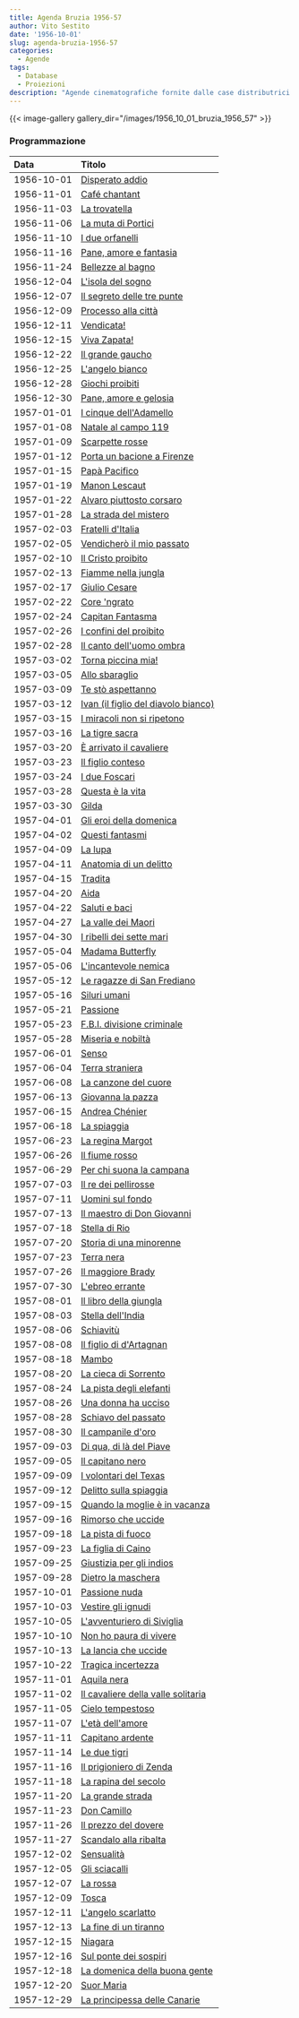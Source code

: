 ```yaml
---
title: Agenda Bruzia 1956-57
author: Vito Sestito
date: '1956-10-01'
slug: agenda-bruzia-1956-57
categories:
  - Agende
tags:
  - Database
  - Proiezioni
description: "Agende cinematografiche fornite dalle case distributrici. Contengono informazioni dettagliate sulla data di proiezione, titolo del film, distributore e l’ammontare degli incassi."
---
```

{{< image-gallery gallery_dir="/images/1956_10_01_bruzia_1956_57" >}}

### Programmazione

|Data       |Titolo                              |
|:----------|:-----------------------------------|
|1956-10-01 |[Disperato addio](https://www.imdb.com/title/tt0047999/)|
|1956-11-01 |[Café chantant](https://www.imdb.com/title/tt0045590/)|
|1956-11-03 |[La trovatella](https://www.imdb.com/title/tt0021695/)|
|1956-11-06 |[La muta di Portici](https://www.imdb.com/title/tt0044934/)|
|1956-11-10 |[I due orfanelli](https://www.imdb.com/title/tt0039342/)|
|1956-11-16 |[Pane, amore e fantasia](https://www.imdb.com/title/tt0046159/)|
|1956-11-24 |[Bellezze al bagno](https://www.imdb.com/title/tt0036628/)|
|1956-12-04 |[L'isola del sogno](https://www.imdb.com/title/tt0039499/)|
|1956-12-07 |[Il segreto delle tre punte](https://www.imdb.com/title/tt0045132/)|
|1956-12-09 |[Processo alla città](https://www.imdb.com/title/tt0045054/)|
|1956-12-11 |[Vendicata!](https://www.imdb.com/title/tt0048780/)|
|1956-12-15 |[Viva Zapata!](https://www.imdb.com/title/tt0045296/)|
|1956-12-22 |[Il grande gaucho](https://www.imdb.com/title/tt0045316/)|
|1956-12-25 |[L'angelo bianco](https://www.imdb.com/title/tt0047832/)|
|1956-12-28 |[Giochi proibiti](https://www.imdb.com/title/tt0043686/)|
|1956-12-30 |[Pane, amore e gelosia](https://www.imdb.com/title/tt0047327/)|
|1957-01-01 |[I cinque dell'Adamello](https://www.imdb.com/title/tt0046856/)|
|1957-01-08 |[Natale al campo 119](https://www.imdb.com/title/tt0040637/)|
|1957-01-09 |[Scarpette rosse](https://www.imdb.com/title/tt0040725/)|
|1957-01-12 |[Porta un bacione a Firenze](https://www.imdb.com/title/tt0049628/)|
|1957-01-15 |[Papà Pacifico](https://www.imdb.com/title/tt0047329/)|
|1957-01-19 |[Manon Lescaut](https://www.imdb.com/title/tt12756958/)|
|1957-01-22 |[Alvaro piuttosto corsaro](https://www.imdb.com/title/tt0046700/)|
|1957-01-28 |[La strada del mistero](https://www.imdb.com/title/tt0042771/)|
|1957-02-03 |[Fratelli d'Italia](https://www.imdb.com/title/tt0044634/)|
|1957-02-05 |[Vendicherò il mio passato](https://www.imdb.com/title/tt0044849/)|
|1957-02-10 |[Il Cristo proibito](https://www.imdb.com/title/tt0042354/)|
|1957-02-13 |[Fiamme nella jungla](https://www.imdb.com/title/tt0039001/)|
|1957-02-17 |[Giulio Cesare](https://www.imdb.com/title/tt0045943/)|
|1957-02-22 |[Core 'ngrato](https://www.imdb.com/title/tt0043440/)|
|1957-02-24 |[Capitan Fantasma](https://www.imdb.com/title/tt0045602/)|
|1957-02-26 |[I confini del proibito](https://www.imdb.com/title/tt0046006/)|
|1957-02-28 |[Il canto dell'uomo ombra](https://www.imdb.com/title/tt0039853/)|
|1957-03-02 |[Torna piccina mia!](https://www.imdb.com/title/tt0048738/)|
|1957-03-05 |[Allo sbaraglio](https://www.imdb.com/title/tt0043590/)|
|1957-03-09 |[Te stò aspettanno](https://www.imdb.com/title/tt0051060/)|
|1957-03-12 |[Ivan (il figlio del diavolo bianco)](https://www.imdb.com/title/tt0045923/)|
|1957-03-15 |[I miracoli non si ripetono](https://www.imdb.com/title/tt0042737/)|
|1957-03-16 |[La tigre sacra](https://www.imdb.com/title/tt0045300/)|
|1957-03-20 |[È arrivato il cavaliere](https://www.imdb.com/title/tt0144697/)|
|1957-03-23 |[Il figlio conteso](https://www.imdb.com/title/tt0046915/)|
|1957-03-24 |[I due Foscari](https://www.imdb.com/title/tt0034687/)|
|1957-03-28 |[Questa è la vita](https://www.imdb.com/title/tt0163802/)|
|1957-03-30 |[Gilda](https://www.imdb.com/title/tt0038559/)|
|1957-04-01 |[Gli eroi della domenica](https://www.imdb.com/title/tt0045734/)|
|1957-04-02 |[Questi fantasmi](https://www.imdb.com/title/tt0047383/)|
|1957-04-09 |[La lupa](https://www.imdb.com/title/tt0044858/)|
|1957-04-11 |[Anatomia di un delitto](https://www.imdb.com/title/tt0047263/)|
|1957-04-15 |[Tradita](https://www.imdb.com/title/tt0047607/)|
|1957-04-20 |[Aida](https://www.imdb.com/title/tt0045483/)|
|1957-04-22 |[Saluti e baci](https://www.imdb.com/title/tt0045118/)|
|1957-04-27 |[La valle dei Maori](https://www.imdb.com/title/tt0047467/)|
|1957-04-30 |[I ribelli dei sette mari](https://www.imdb.com/title/tt0032304/)|
|1957-05-04 |[Madama Butterfly](https://www.imdb.com/title/tt0048330/)|
|1957-05-06 |[L'incantevole nemica](https://www.imdb.com/title/tt0045909/)|
|1957-05-12 |[Le ragazze di San Frediano](https://www.imdb.com/title/tt0048534/)|
|1957-05-16 |[Siluri umani](https://www.imdb.com/title/tt0038089/)|
|1957-05-21 |[Passione](https://www.imdb.com/title/tt0046169/)|
|1957-05-23 |[F.B.I. divisione criminale](https://www.imdb.com/title/tt0046115/)|
|1957-05-28 |[Miseria e nobiltà](https://www.imdb.com/title/tt0047238/)|
|1957-06-01 |[Senso](https://www.imdb.com/title/tt0047469/)|
|1957-06-04 |[Terra straniera](https://www.imdb.com/title/tt0046410/)|
|1957-06-08 |[La canzone del cuore](https://www.imdb.com/title/tt0159336/)|
|1957-06-13 |[Giovanna la pazza](https://www.imdb.com/title/tt0040544/)|
|1957-06-15 |[Andrea Chénier](https://www.imdb.com/title/tt0047829/)|
|1957-06-18 |[La spiaggia](https://www.imdb.com/title/tt0046352/)|
|1957-06-23 |[La regina Margot](https://www.imdb.com/title/tt0047401/)|
|1957-06-26 |[Il fiume rosso](https://www.imdb.com/title/tt0040724/)|
|1957-06-29 |[Per chi suona la campana](https://www.imdb.com/title/tt0035896/)|
|1957-07-03 |[Il re dei pellirosse](https://www.imdb.com/title/tt0027869/)|
|1957-07-11 |[Uomini sul fondo](https://www.imdb.com/title/tt0034346/)|
|1957-07-13 |[Il maestro di Don Giovanni](https://www.imdb.com/title/tt0046024/)|
|1957-07-18 |[Stella di Rio](https://www.imdb.com/title/tt0048658/)|
|1957-07-20 |[Storia di una minorenne](https://www.imdb.com/title/tt0049799/)|
|1957-07-23 |[Terra nera](https://www.imdb.com/title/tt0036038/)|
|1957-07-26 |[Il maggiore Brady](https://www.imdb.com/title/tt0046532/)|
|1957-07-30 |[L'ebreo errante](https://www.imdb.com/title/tt0039348/)|
|1957-08-01 |[Il libro della giungla](https://www.imdb.com/title/tt0034928/)|
|1957-08-03 |[Stella dell'India](https://www.imdb.com/title/tt0046362/)|
|1957-08-06 |[Schiavitù](https://www.imdb.com/title/tt0046281/)|
|1957-08-08 |[Il figlio di d'Artagnan](https://www.imdb.com/title/tt0041367/)|
|1957-08-18 |[Mambo](https://www.imdb.com/title/tt0047207/)|
|1957-08-20 |[La cieca di Sorrento](https://www.imdb.com/title/tt0044498/)|
|1957-08-24 |[La pista degli elefanti](https://www.imdb.com/title/tt0046951/)|
|1957-08-26 |[Una donna ha ucciso](https://www.imdb.com/title/tt0168689/)|
|1957-08-28 |[Schiavo del passato](https://www.imdb.com/title/tt0039556/)|
|1957-08-30 |[Il campanile d'oro](https://www.imdb.com/title/tt0047912/)|
|1957-09-03 |[Di qua, di là del Piave](https://www.imdb.com/title/tt0045685/)|
|1957-09-05 |[Il capitano nero](https://www.imdb.com/title/tt0042307/)|
|1957-09-09 |[I volontari del Texas](https://www.imdb.com/title/tt0029646/)|
|1957-09-12 |[Delitto sulla spiaggia](https://www.imdb.com/title/tt0048064/)|
|1957-09-15 |[Quando la moglie è in vacanza](https://www.imdb.com/title/tt0048605/)|
|1957-09-16 |[Rimorso che uccide](https://www.imdb.com/title/tt0201285/)|
|1957-09-18 |[La pista di fuoco](https://www.imdb.com/title/tt0041179/)|
|1957-09-23 |[La figlia di Caino](https://www.imdb.com/title/tt0048614/)|
|1957-09-25 |[Giustizia per gli indios](https://www.imdb.com/title/tt0029001/)|
|1957-09-28 |[Dietro la maschera](https://www.imdb.com/title/tt0040167/)|
|1957-10-01 |[Passione nuda](https://www.imdb.com/title/tt0045010/)|
|1957-10-03 |[Vestire gli ignudi](https://www.imdb.com/title/tt0046505/)|
|1957-10-05 |[L'avventuriero di Siviglia](https://www.imdb.com/title/tt0045527/)|
|1957-10-10 |[Non ho paura di vivere](https://www.imdb.com/title/tt0044975/)|
|1957-10-13 |[La lancia che uccide](https://www.imdb.com/title/tt0046808/)|
|1957-10-22 |[Tragica incertezza](https://www.imdb.com/title/tt0042980/)|
|1957-11-01 |[Aquila nera](https://www.imdb.com/title/tt0038306/)|
|1957-11-02 |[Il cavaliere della valle solitaria](https://www.imdb.com/title/tt0046303/)|
|1957-11-05 |[Cielo tempestoso](https://www.imdb.com/title/tt0042333/)|
|1957-11-07 |[L'età dell'amore](https://www.imdb.com/title/tt0045739/)|
|1957-11-11 |[Capitano ardente](https://www.imdb.com/title/tt0044473/)|
|1957-11-14 |[Le due tigri](https://www.imdb.com/title/tt0033562/)|
|1957-11-16 |[Il prigioniero di Zenda](https://www.imdb.com/title/tt0045053/)|
|1957-11-18 |[La rapina del secolo](https://www.imdb.com/title/tt0048628/)|
|1957-11-20 |[La grande strada](https://www.imdb.com/title/tt0283145/)|
|1957-11-23 |[Don Camillo](https://www.imdb.com/title/tt0043918/)|
|1957-11-26 |[Il prezzo del dovere](https://www.imdb.com/title/tt0044324/)|
|1957-11-27 |[Scandalo alla ribalta](https://www.imdb.com/title/tt0197612/)|
|1957-12-02 |[Sensualità](https://www.imdb.com/title/tt0045138/)|
|1957-12-05 |[Gli sciacalli](https://www.imdb.com/title/tt0048313/)|
|1957-12-07 |[La rossa](https://www.imdb.com/title/tt0048566/)|
|1957-12-09 |[Tosca](https://www.imdb.com/title/tt0049864/)|
|1957-12-11 |[L'angelo scarlatto](https://www.imdb.com/title/tt0045126/)|
|1957-12-13 |[La fine di un tiranno](https://www.imdb.com/title/tt0046800/)|
|1957-12-15 |[Niagara](https://www.imdb.com/title/tt0046126/)|
|1957-12-16 |[Sul ponte dei sospiri](https://www.imdb.com/title/tt0045207/)|
|1957-12-18 |[La domenica della buona gente](https://www.imdb.com/title/tt0045695/)|
|1957-12-20 |[Suor Maria](https://www.imdb.com/title/tt0048676/)|
|1957-12-29 |[La principessa delle Canarie](https://www.imdb.com/title/tt0047367/)|
